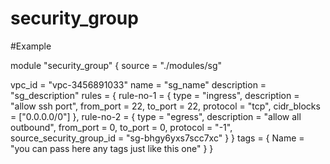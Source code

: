 # security_group

#Example

module "security_group" {
  source = "./modules/sg"

  vpc_id      = "vpc-3456891033"
  name        = "sg_name"
  description = "sg_description"
  rules       = {
    rule-no-1 = {
            type        = "ingress",
            description = "allow ssh port",
            from_port   = 22,
            to_port     = 22,
            protocol    = "tcp",
            cidr_blocks = ["0.0.0.0/0"]
    },
    rule-no-2 = {
            type        = "egress",
            description = "allow all outbound",
            from_port   = 0,
            to_port     = 0,
            protocol    = "-1",
            source_security_group_id = "sg-bhgy6yxs7scc7xc"
    }
  }
  tags        = {
      Name = "you can pass here any tags just like this one"
  }
}
